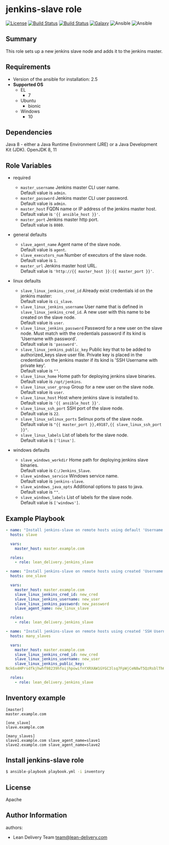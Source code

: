 jenkins-slave role
==================
[![License](https://img.shields.io/badge/license-Apache-green.svg?style=flat)](https://raw.githubusercontent.com/lean-delivery/ansible-role-jenkins-slave/master/LICENSE)
[![Build Status](https://travis-ci.org/lean-delivery/ansible-role-jenkins-slave.svg?branch=master)](https://travis-ci.org/lean-delivery/ansible-role-jenkins-slave)
[![Build Status](https://gitlab.com/lean-delivery/ansible-role-jenkins-slave/badges/master/build.svg)](https://gitlab.com/lean-delivery/ansible-role-jenkins-slave/pipelines)
[![Galaxy](https://img.shields.io/badge/galaxy-lean__delivery.jenkins__slave-blue.svg)](https://galaxy.ansible.com/lean_delivery/jenkins_slave)
![Ansible](https://img.shields.io/ansible/role/d/35589.svg)
![Ansible](https://img.shields.io/badge/dynamic/json.svg?label=min_ansible_version&url=https%3A%2F%2Fgalaxy.ansible.com%2Fapi%2Fv1%2Froles%2F35589%2F&query=$.min_ansible_version)

Summary
-------
This role sets up a new jenkins slave node and adds it to the jenkins master.

Requirements
------------

- Version of the ansible for installation: 2.5
- **Supported OS**
  - EL
    - 7
  - Ubuntu
    - bionic
  - Windows
    - 10

Dependencies
------------

Java 8 - either a Java Runtime Environment (JRE) or a Java Development Kit (JDK).
OpenJDK 8, 11

Role Variables
--------------

- required
  - `master_username`
  Jenkins master CLI user name.  
  Default value is `admin`.
  - `master_password`
  Jenkins master CLI user password.  
  Default value is `admin`.
  - `master_host`
  FQDN name or IP address of the jenkins master host.  
  Default value is `'{{ ansible_host }}'`.
  - `master_port`
  Jenkins master http port.  
  Default value is `8080`.

- general defaults
  - `slave_agent_name`
  Agent name of the slave node.  
  Default value is `agent`.
  - `slave_executors_num`
  Number of executors of the slave node.  
  Default value is `1`.
  - `master_url`
  Jenkins master host URL.  
  Default value is `'http://{{ master_host }}:{{ master_port }}'`.

- linux defaults
  - `slave_linux_jenkins_cred_id`
  Already exist credentials id on the jenkins master:  
  Default value is `ci_slave`.
  - `slave_linux_jenkins_username`
  User name that is defined in `slave_linux_jenkins_cred_id`. A new user with this name to be created on the slave node.  
  Default value is `user`.
  - `slave_linux_jenkins_password`
  Password for a new user on the slave node. Must match with the credentials password if its kind is 'Username with password'.  
  Default value is `'password'`.
  - `slave_linux_jenkins_public_key`
  Public key that to be added to authorized_keys slave user file.
  Private key is placed in the credentials on the jenkins master if its kind is 'SSH Username with private key'.  
  Default value is `""`.
  - `slave_linux_home`
  Home path for deploying jenkins slave binaries.  
  Default value is `/opt/jenkins`.
  - `slave_linux_user_group`
  Group for a new user on the slave node.  
  Default value is `user`.
  - `slave_linux_host` 
  Host where jenkins slave is installed to.  
  Default value is `'{{ ansible_host }}'`.
  - `slave_linux_ssh_port`
  SSH port of the slave node.  
  Default value is `22`.
  - `slave_linux_selinux_ports`
  Selinux ports of the slave node.  
  Default value is `"{{ master_port }},49187,{{ slave_linux_ssh_port }}"`.
  - `slave_linux_labels`
  List of labels for the slave node.  
  Default value is `['linux']`.

- windows defaults
  - `slave_windows_workdir`
  Home path for deploying jenkins slave binaries.  
  Default value is `C:/Jenkins_Slave`.
  - `slave_windows_service`
  Windows service name.  
  Default value is `jenkins-slave`.
  - `slave_windows_java_opts`
  Additional options to pass to java.  
  Default value is `""`.
  - `slave_windows_labels`
  List of labels for the slave node.  
  Default value is `['windows']`.

Example Playbook
----------------
```yaml
- name: "Install jenkins-slave on remote hosts using default 'Username with password' credentials"
  hosts: slave

  vars:
    master_host: master.example.com

  roles:
    - role: lean_delivery.jenkins_slave
```

```yaml
- name: "Install jenkins-slave on remote hosts using created 'Username with password' credentials"
  hosts: one_slave

  vars:
    master_host: master.example.com
    slave_linux_jenkins_cred_id: new_cred
    slave_linux_jenkins_username: new_user
    slave_linux_jenkins_password: new_password
    slave_agent_name: new_linux_slave

  roles:
    - role: lean_delivery.jenkins_slave
```

```yaml
- name: "Install jenkins-slave on remote hosts using created 'SSH Username with private key' credentials"
  hosts: many_slaves

  vars:
    master_host: master.example.com
    slave_linux_jenkins_cred_id: new_cred
    slave_linux_jenkins_username: new_user
    slave_linux_jenkins_public_key:
Nck6x4HPrsdfkjhwhf98239hfoijhpowifnYXRXAW1GYGC3lsq7FpWjCeN8wT5QzRsblTh6HZKqh96K3Jj6kpob8ykjhsdkfjhskdfuhksdjfhksjdfhksfjhhkjhUHKUHDKFksjdfhkjshdfXPlx2xSUINDsH2IACLjIrxSAppxITzR7fHZyLmkjsdhfkuwhe98237982fhksdfhksdfhkuhCmcvH6fdVtozo42lXt4QgKytGtiuGAT+lN+uJ4LVGOq32WiEbYKbc7WE7N

  roles:
    - role: lean_delivery.jenkins_slave
```

Inventory example
-----------------
    [master]
    master.example.com

    [one_slave]
    slave.example.com

    [many_slaves]
    slave1.example.com slave_agent_name=slave1
    slave2.example.com slave_agent_name=slave2

Install jenkins-slave role
--------------------------

```bash
$ ansible-playbook playbook.yml -i inventory
```

License
-------
Apache

Author Information
------------------

authors:
  - Lean Delivery Team <team@lean-delivery.com>
